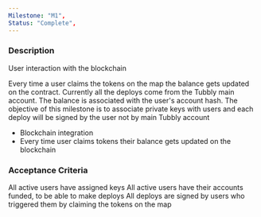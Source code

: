 ```yaml
---
Milestone: "M1",
Status: "Complete",
---
```

<!--lang:en--> 
### Description

User interaction with the blockchain

Every time a user claims the tokens on the map the balance gets updated on the contract. Currently all the deploys come from the Tubbly main account. The balance is associated with the user's account hash. The objective of this milestone is to associate private keys with users and each deploy will be signed by the user not by main Tubbly account
- Blockchain integration
- Every time user claims tokens their balance gets updated on the blockchain


### Acceptance Criteria
All active users have assigned keys 
All active users have their accounts funded, to be able to make deploys
All deploys are signed by users who triggered them by claiming the tokens on the map



